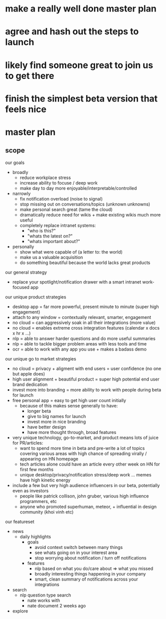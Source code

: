 # make a really well done master plan

# agree and hash out the steps to launch

# likely find someone great to join us to get there

# finish the simplest beta version that feels nice

# master plan

## scope

our goals

* broadly
  * reduce workplace stress
  * increase ability to focuse / deep work
  * make day to day more enjoyable/interpretable/controlled
* narrowly
  * fix notification overload (noise to signal)
  * stop missing out on conversations/topics (unknown unknowns)
  * make personal search great (tame the cloud)
  * dramatically reduce need for wikis + make existing wikis much more useful
  * completely replace intranet systems:
    * "who is this?"
    * "whats the latest on?"
    * "whats important about?"
* personally
  * show what were capable of (a letter to: the world)
  * make us a valuable acquisition
  * do something beautiful because the world lacks great products

our general strategy

* replace your spotlight/notification drawer with a smart intranet work-focused app

our unique product strategies

* desktop app = far more powerful, present minute to minute (super high engagement)
* attach to any window = contextually relevant, smarter, engagement
* no cloud = can aggressively soak in all their integrations (more value)
* no cloud = enables extreme cross integration features (calendar x docs x hr x ...)
* nlp = able to answer harder questions and do more useful summaries
* nlp = able to tackle bigger problem areas with less tools and time
* ocr = able to work with any app you use + makes a badass demo

our unique go to market strategies

* no cloud = privacy + aligment with end users = user confidence (no one but apple does)
* high user alignment + beautiful product = super high potential end user brand dedication
* invest more into branding = more ability to work with people during beta for launch
* free personal app = easy to get high user count initially
  * because of this makes sense generally to have:
    * longer beta
    * give to big names for launch
    * invest more in nice branding
    * have better design
    * have more thought through, broad features
* very unique technology, go-to-market, and product means lots of juice for PR/articles:
  * want to spend more time in beta and pre-write a lot of topics covering various areas with high chance of spreading virally / appearing on HN homepage
  * tech articles alone could have an article every other week on HN for first few months
  * unique desktop/privacy/notification stress/deep work ... memes have high kinetic energy
* include a few but very high audience influencers in our beta, potentially even as investors
  * people like patrick collison, john gruber, various high influence programmers, etc
  * anyone who promoted superhuman, meteor, + influential in design community (khoi vinh etc)

our featureset

* news
  * daily highlights
    * goals
      * avoid context switch between many things
      * see whats going on in your interest area
      * stop worrying about notification / turn off notifications
    * features
      * nlp based on what you do/care about => what you missed
      * broadly interesting things happening in your company
      * smart, clean summary of notifications across your integrations
* search
  * nlp question type search
    * nate works with
    * nate document 2 weeks ago
* explore
